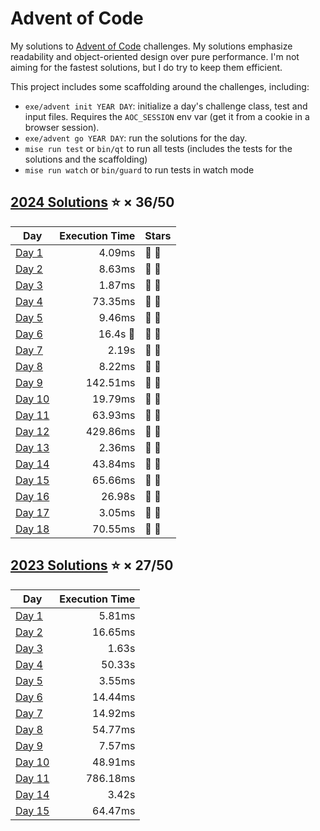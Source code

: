 # Advent of Code

My solutions to [Advent of Code](https://adventofcode.com/) challenges. My solutions emphasize readability and object-oriented design over pure performance. I'm not aiming for the fastest solutions, but I do try to keep them efficient.

This project includes some scaffolding around the challenges, including:
- `exe/advent init YEAR DAY`: initialize a day's challenge class, test and input files. Requires the `AOC_SESSION` env var (get it from a cookie in a browser session).
- `exe/advent go YEAR DAY`: run the solutions for the day.
- `mise run test` or `bin/qt` to run all tests (includes the tests for the solutions and the scaffolding)
- `mise run watch` or `bin/guard` to run tests in watch mode

## [2024 Solutions](lib/advent/year2024) :star: × 36/50

| Day                                    | Execution Time       | Stars           |
|----------------------------------------|---------------------:|-----------------|
| [Day 1](lib/advent/year2024/day01.rb)  |   4.09ms             | :star2: :star2: |
| [Day 2](lib/advent/year2024/day02.rb)  |   8.63ms             | :star2: :star2: |
| [Day 3](lib/advent/year2024/day03.rb)  |   1.87ms             | :star2: :star2: |
| [Day 4](lib/advent/year2024/day04.rb)  |  73.35ms             | :star2: :star2: |
| [Day 5](lib/advent/year2024/day05.rb)  |   9.46ms             | :star2: :star2: |
| [Day 6](lib/advent/year2024/day06.rb)  |    16.4s :grimacing: | :star2: :star2: |
| [Day 7](lib/advent/year2024/day07.rb)  |    2.19s             | :star2: :star2: |
| [Day 8](lib/advent/year2024/day08.rb)  |   8.22ms             | :star2: :star2: |
| [Day 9](lib/advent/year2024/day09.rb)  | 142.51ms             | :star2: :star2: |
| [Day 10](lib/advent/year2024/day10.rb) |  19.79ms             | :star2: :star2: |
| [Day 11](lib/advent/year2024/day11.rb) |  63.93ms             | :star2: :star2: |
| [Day 12](lib/advent/year2024/day12.rb) | 429.86ms             | :star2: :star2: |
| [Day 13](lib/advent/year2024/day13.rb) |   2.36ms             | :star2: :star2: |
| [Day 14](lib/advent/year2024/day14.rb) |  43.84ms             | :star2: :star2: |
| [Day 15](lib/advent/year2024/day15.rb) |  65.66ms             | :star2: :star2: |
| [Day 16](lib/advent/year2024/day16.rb) |  26.98s              | :star2: :star2: |
| [Day 17](lib/advent/year2024/day17.rb) |   3.05ms             | :star2: :star2: |
| [Day 18](lib/advent/year2024/day18.rb) |  70.55ms             | :star2: :star2: |

## [2023 Solutions](lib/advent/year2023) :star: × 27/50

| Day                                    | Execution Time       |
|----------------------------------------|---------------------:|
| [Day 1](lib/advent/year2023/day01.rb)  |   5.81ms             |
| [Day 2](lib/advent/year2023/day02.rb)  |  16.65ms             |
| [Day 3](lib/advent/year2023/day03.rb)  |   1.63s              |
| [Day 4](lib/advent/year2023/day04.rb)  |  50.33s              |
| [Day 5](lib/advent/year2023/day05.rb)  |   3.55ms             |
| [Day 6](lib/advent/year2023/day06.rb)  |  14.44ms             |
| [Day 7](lib/advent/year2023/day07.rb)  |  14.92ms             |
| [Day 8](lib/advent/year2023/day08.rb)  |  54.77ms             |
| [Day 9](lib/advent/year2023/day09.rb)  |   7.57ms             |
| [Day 10](lib/advent/year2023/day10.rb) |  48.91ms             |
| [Day 11](lib/advent/year2023/day11.rb) | 786.18ms             |
| [Day 14](lib/advent/year2023/day14.rb) |   3.42s              |
| [Day 15](lib/advent/year2023/day15.rb) |  64.47ms             |


